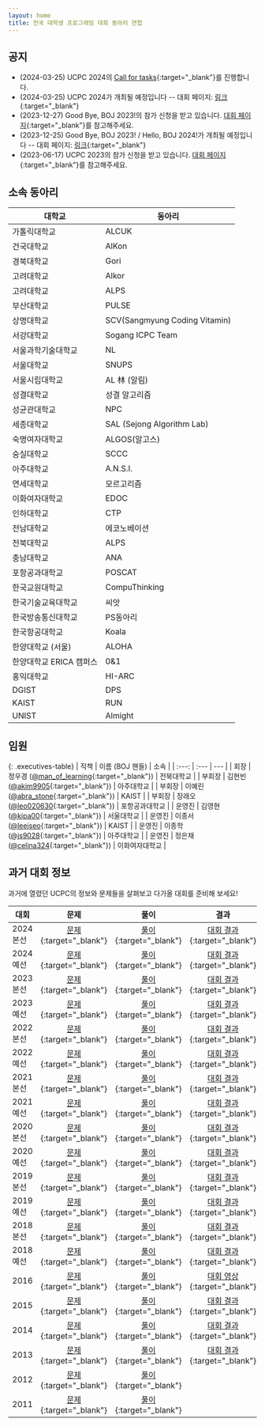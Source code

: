 ```yaml
---
layout: home
title: 전국 대학생 프로그래밍 대회 동아리 연합
---
```


<!-- ## [UCPC 2024 신청하기](https://2024.ucpc.me){:target="_blank"} -->

## 공지

- (2024-03-25) UCPC 2024의 [Call for tasks](https://2024.ucpc.me/tasks/){:target="\_blank"}를 진행합니다.
- (2024-03-25) UCPC 2024가 개최될 예정입니다 -- 대회 페이지: [링크](https://2024.ucpc.me){:target="\_blank"}
- (2023-12-27) Good Bye, BOJ 2023!의 참가 신청을 받고 있습니다. [대회 페이지](https://2023w.ucpc.me){:target="\_blank"}를 참고해주세요.
- (2023-12-25) Good Bye, BOJ 2023! / Hello, BOJ 2024!가 개최될 예정입니다 -- 대회 페이지: [링크](https://2023w.ucpc.me/){:target="\_blank"}
- (2023-06-17) UCPC 2023의 참가 신청을 받고 있습니다. [대회 페이지](https://2023.ucpc.me){:target="\_blank"}를 참고해주세요.

## 소속 동아리

| 대학교                  | 동아리                        |
| ----------------------- | ----------------------------- |
| 가톨릭대학교            | ALCUK                         |
| 건국대학교              | AlKon                         |
| 경북대학교              | Gori                          |
| 고려대학교              | Alkor                         |
| 고려대학교              | ALPS                          |
| 부산대학교              | PULSE                         |
| 상명대학교              | SCV(Sangmyung Coding Vitamin) |
| 서강대학교              | Sogang ICPC Team              |
| 서울과학기술대학교      | NL                            |
| 서울대학교              | SNUPS                         |
| 서울시립대학교          | AL 林 (알림)                  |
| 성결대학교              | 성결 알고리즘                 |
| 성균관대학교            | NPC                           |
| 세종대학교              | SAL (Sejong Algorithm Lab)    |
| 숙명여자대학교          | ALGOS(알고스)                 |
| 숭실대학교              | SCCC                          |
| 아주대학교              | A.N.S.I.                      |
| 연세대학교              | 모르고리즘                    |
| 이화여자대학교          | EDOC                          |
| 인하대학교              | CTP                           |
| 전남대학교              | 에코노베이션                  |
| 전북대학교              | ALPS                          |
| 충남대학교              | ANA                           |
| 포항공과대학교          | POSCAT                        |
| 한국교원대학교          | CompuThinking                 |
| 한국기술교육대학교      | 씨앗                          |
| 한국방송통신대학교      | PS동아리                      |
| 한국항공대학교          | Koala                         |
| 한양대학교 (서울)       | ALOHA                         |
| 한양대학교 ERICA 캠퍼스 | 0&1                           |
| 홍익대학교              | HI-ARC                        |
| DGIST                   | DPS                           |
| KAIST                   | RUN                           |
| UNIST                   | Almight                       |

## 임원

<style>
.executives-table {
  margin-right: 2rem;
  width: calc(100% - 2rem);
}
.executives-table th:first-child,
.executives-table td:first-child {
  width: 25%;
}
.executives-table th:nth-child(2),
.executives-table td:nth-child(2) {
  width: 45%;
  padding-left: 2rem;
}
.executives-table th:last-child,
.executives-table td:last-child {
  width: 30%;
}
</style>

{: .executives-table}
| 직책 | 이름 (BOJ 핸들) | 소속 |
| :---: | :--- | --- |
| 회장 | 정우경 ([@man_of_learning](https://www.acmicpc.net/user/man_of_learning){:target="\_blank"}) | 전북대학교 |
| 부회장 | 김현빈 ([@akim9905](https://www.acmicpc.net/user/akim9905){:target="\_blank"}) | 아주대학교 |
| 부회장 | 이예린 ([@abra_stone](https://www.acmicpc.net/user/abra_stone){:target="\_blank"}) | KAIST |
| 부회장 | 장래오 ([@leo020630](https://www.acmicpc.net/user/leo020630){:target="\_blank"}) | 포항공과대학교 |
| 운영진 | 김영현 ([@kipa00](https://www.acmicpc.net/user/kipa00){:target="\_blank"}) | 서울대학교 |
| 운영진 | 이종서 ([@leejseo](https://www.acmicpc.net/user/leejseo){:target="\_blank"}) | KAIST |
| 운영진 | 이종학 ([@js9028](https://www.acmicpc.net/user/js9028){:target="\_blank"}) | 아주대학교 |
| 운영진 | 정은채 ([@celina324](https://www.acmicpc.net/user/celina324){:target="\_blank"}) | 이화여자대학교 |

## 과거 대회 정보

과거에 열렸던 UCPC의 정보와 문제들을 살펴보고 다가올 대회를 준비해 보세요!

| 대회      |                                                                    문제                                                                     |                                           풀이                                           |                                                   결과                                                    |
| --------- | :-----------------------------------------------------------------------------------------------------------------------------------------: | :--------------------------------------------------------------------------------------: | :-------------------------------------------------------------------------------------------------------: |
| 2024 본선 |                                   [문제](https://www.acmicpc.net/category/detail/4263){:target="\_blank"}                                   | [풀이](https://static.ucpc.me/files/2024/ucpc24-finals-solutions.pdf){:target="\_blank"} |              [대회 결과](https://www.acmicpc.net/contest/spotboard/1316){:target="\_blank"}               |
| 2024 예선 |                                   [문제](https://www.acmicpc.net/category/detail/4252){:target="\_blank"}                                   | [풀이](https://static.ucpc.me/files/2024/ucpc24-prelim-solutions.pdf){:target="\_blank"} |              [대회 결과](https://www.acmicpc.net/contest/spotboard/1310){:target="\_blank"}               |
| 2023 본선 |                                   [문제](https://www.acmicpc.net/category/detail/3630){:target="\_blank"}                                   | [풀이](https://static.ucpc.me/files/2023/ucpc23-finals-solutions.pdf){:target="\_blank"} |              [대회 결과](https://www.acmicpc.net/contest/spotboard/1069){:target="\_blank"}               |
| 2023 예선 |                                   [문제](https://www.acmicpc.net/category/detail/3613){:target="\_blank"}                                   | [풀이](https://static.ucpc.me/files/2023/ucpc23-prelim-solutions.pdf){:target="\_blank"} |              [대회 결과](https://www.acmicpc.net/contest/spotboard/1067){:target="\_blank"}               |
| 2022 본선 |                                   [문제](https://www.acmicpc.net/category/detail/3147){:target="\_blank"}                                   | [풀이](https://static.ucpc.me/files/2022/ucpc22-finals-solutions.pdf){:target="\_blank"} |               [대회 결과](https://www.acmicpc.net/contest/spotboard/828){:target="\_blank"}               |
| 2022 예선 |                                   [문제](https://www.acmicpc.net/category/detail/3138){:target="\_blank"}                                   | [풀이](https://static.ucpc.me/files/2022/ucpc22-prelim-solutions.pdf){:target="\_blank"} |               [대회 결과](https://www.acmicpc.net/contest/spotboard/827){:target="\_blank"}               |
| 2021 본선 |                                   [문제](https://www.acmicpc.net/category/detail/2743){:target="\_blank"}                                   | [풀이](https://static.ucpc.me/files/2021/ucpc21-finals-solutions.pdf){:target="\_blank"} |               [대회 결과](https://www.acmicpc.net/contest/spotboard/670){:target="\_blank"}               |
| 2021 예선 |                                   [문제](https://www.acmicpc.net/category/detail/2692){:target="\_blank"}                                   | [풀이](https://static.ucpc.me/files/2021/ucpc21-prelim-solutions.pdf){:target="\_blank"} |               [대회 결과](https://www.acmicpc.net/contest/spotboard/668){:target="\_blank"}               |
| 2020 본선 |                                   [문제](https://www.acmicpc.net/category/detail/2272){:target="\_blank"}                                   | [풀이](https://static.ucpc.me/files/2020/ucpc20-finals-solutions.pdf){:target="\_blank"} |               [대회 결과](https://www.acmicpc.net/contest/spotboard/524){:target="\_blank"}               |
| 2020 예선 |                                   [문제](https://www.acmicpc.net/category/detail/2270){:target="\_blank"}                                   | [풀이](https://static.ucpc.me/files/2020/ucpc20-prelim-solutions.pdf){:target="\_blank"} |               [대회 결과](https://www.acmicpc.net/contest/spotboard/521){:target="\_blank"}               |
| 2019 본선 |                                   [문제](https://www.acmicpc.net/category/detail/2054){:target="\_blank"}                                   |    [풀이](https://static.ucpc.me/files/2019/ucpc-2019-finals.pdf){:target="\_blank"}     |               [대회 결과](https://www.acmicpc.net/contest/spotboard/450){:target="\_blank"}               |
| 2019 예선 |                                   [문제](https://www.acmicpc.net/category/detail/2053){:target="\_blank"}                                   |    [풀이](https://static.ucpc.me/files/2019/ucpc-2019-prelim.pdf){:target="\_blank"}     |               [대회 결과](https://www.acmicpc.net/contest/spotboard/449){:target="\_blank"}               |
| 2018 본선 |                                   [문제](https://www.acmicpc.net/category/detail/1893){:target="\_blank"}                                   |    [풀이](https://static.ucpc.me/files/2018/ucpc-2018-finals.pdf){:target="\_blank"}     |               [대회 결과](https://www.acmicpc.net/contest/spotboard/314){:target="\_blank"}               |
| 2018 예선 |                                   [문제](https://www.acmicpc.net/category/detail/1891){:target="\_blank"}                                   |    [풀이](https://static.ucpc.me/files/2018/ucpc-2018-prelim.pdf){:target="\_blank"}     |               [대회 결과](https://www.acmicpc.net/contest/spotboard/307){:target="\_blank"}               |
| 2016      |                                   [문제](https://www.acmicpc.net/category/detail/1510){:target="\_blank"}                                   |   [풀이](https://static.ucpc.me/files/2016/2016-ucpc-65393552.pdf){:target="\_blank"}    |                [대회 영상](https://www.youtube.com/watch?v=vScs5byLKcc){:target="\_blank"}                |
| 2015      |                                   [문제](https://www.acmicpc.net/category/detail/1358){:target="\_blank"}                                   |       [풀이](https://static.ucpc.me/files/2015/5-51953762.pdf){:target="\_blank"}        |                       [대회 결과](https://ucpc2015.acmicpc.net/){:target="\_blank"}                       |
| 2014      | [문제](https://algospot.com/judge/problem/list/?source=제4회%20전국%20대학생%20프로그래밍%20대회%20동아리%20연합%20대회){:target="\_blank"} |      [풀이](https://static.ucpc.me/files/2014/ucpc2014_sol_.pdf){:target="\_blank"}      |                         [대회 결과](http://140823.hodduc.net/){:target="\_blank"}                         |
| 2013      | [문제](https://algospot.com/judge/problem/list/?source=제3회%20전국%20대학생%20프로그래밍%20대회%20동아리%20연합%20대회){:target="\_blank"} | [풀이](https://static.ucpc.me/files/2013/ucpc-3rd-solution-slide.pdf){:target="\_blank"} | [대회 결과](https://dl.dropboxusercontent.com/s/sk5n8ur0kl7l5gq/ucpc-3rd-standing.png){:target="\_blank"} |
| 2012      |                              [문제](https://static.ucpc.me/files/2012/ucpc12-problems.pdf){:target="\_blank"}                               |    [풀이](https://static.ucpc.me/files/2012/ucpc12-solutions.pdf){:target="\_blank"}     |                                                                                                           |
| 2011      |                              [문제](https://static.ucpc.me/files/2011/ucpc11-problems.pdf){:target="\_blank"}                               |     [풀이](https://static.ucpc.me/files/2011/ucpc-1st-slide.pdf){:target="\_blank"}      |                                                                                                           |
